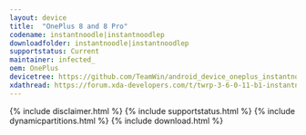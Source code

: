 ```yaml
---
layout: device
title:  "OnePlus 8 and 8 Pro"
codename: instantnoodle|instantnoodlep
downloadfolder: instantnoodle|instantnoodlep
supportstatus: Current
maintainer: infected_
oem: OnePlus
devicetree: https://github.com/TeamWin/android_device_oneplus_instantnoodle|https://github.com/TeamWin/android_device_oneplus_instantnoodlep
xdathread: https://forum.xda-developers.com/t/twrp-3-6-0-11-b1-instantnoodle-twrp-for-oneplus-8-8pro-beta.4341707/
---
```

{% include disclaimer.html %}
{% include supportstatus.html %}
{% include dynamicpartitions.html %}
{% include download.html %}